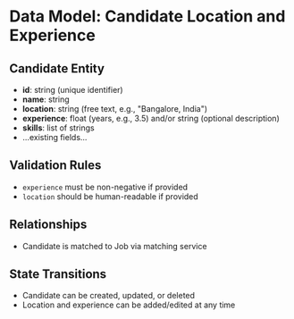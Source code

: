 # Data Model: Candidate Location and Experience

## Candidate Entity
- **id**: string (unique identifier)
- **name**: string
- **location**: string (free text, e.g., "Bangalore, India")
- **experience**: float (years, e.g., 3.5) and/or string (optional description)
- **skills**: list of strings
- ...existing fields...

## Validation Rules
- `experience` must be non-negative if provided
- `location` should be human-readable if provided

## Relationships
- Candidate is matched to Job via matching service

## State Transitions
- Candidate can be created, updated, or deleted
- Location and experience can be added/edited at any time
